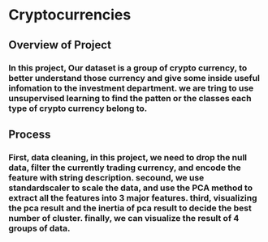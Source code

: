 # Cryptocurrencies
## Overview of Project
### In this project, Our dataset is a group of crypto currency, to better understand those currency and give some inside useful infomation to the investment department. we are tring to use unsupervised learning to find the patten or the classes each type of crypto currency belong to.

## Process
### First, data cleaning, in this project, we need to drop the null data, filter the currently trading currency, and encode the feature with string description. secound, we use standardscaler to scale the data, and use the PCA method to extract all the features into 3 major features. third, visualizing the pca result and the inertia of pca result to decide the best number of cluster. finally, we can visualize the result of 4 groups of data.
